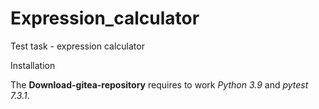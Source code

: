 # Expression_calculator
Test task - expression calculator

Installation

The **Download-gitea-repository** requires to work *Python 3.9* and *pytest 7.3.1*.
